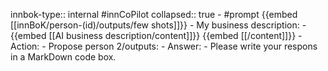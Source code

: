 innbok-type:: internal
#innCoPilot
collapsed:: true
	- #prompt {{embed [[innBoK/person-(id)/outputs/few shots]]}}
		- My business description:
		- {{embed [[AI business description/content]]}} {{embed [[/content]]}}
		- Action:
		- Propose person 2/outputs: 
		- Answer:
		- Please write your respons in a MarkDown code box.




